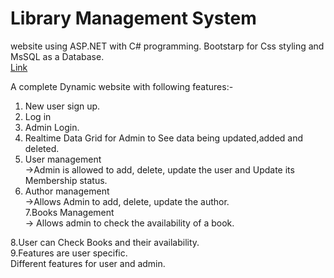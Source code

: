 # Library Management System 
website using ASP.NET with C# programming.
Bootstarp for Css styling and MsSQL as a Database.  
[Link](http://www.librarymanagememt.somee.com/)

A complete Dynamic website with following features:-
1. New user sign up.
2. Log in
3. Admin Login.
4. Realtime Data Grid for Admin to See data being updated,added and deleted.
5. User management  
    ->Admin is allowed to add, delete, update the user and Update its Membership status.  
6. Author management  
    ->Allows Admin to add, delete, update the author.  
7.Books Management  
    -> Allows admin to check the availability of a book.  
    
8.User can Check Books and their availability.  
9.Features are user specific.  
  Different features for user and admin.  
